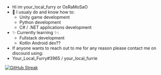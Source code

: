 - Hi im your_local_furry or OsRaMoSaO
- 👀 I usualy do and know how to:
  * Unity game development
  * Python development
  * C# / .NET applications development
- ✨ Currently learning ✨:
  * Fullstack development
  * Kotlin Android dev??
- If anyone wants to reach out to me for any reason please contact me on discourd using:
- Your_Local_Furry#3965 / your_local_furrie

[![GitHub Streak](https://github-readme-streak-stats-duscwx2ef-osramosao.vercel.app?user=OsRaMoSaO&theme=tokyonight&hide_border=true)](https://git.io/streak-stats)


<!---
OsRaMoSaO/OsRaMoSaO is a ✨ special ✨ repository because its `README.md` (this file) appears on your GitHub profile.
You can click the Preview link to take a look at your changes.
--->
